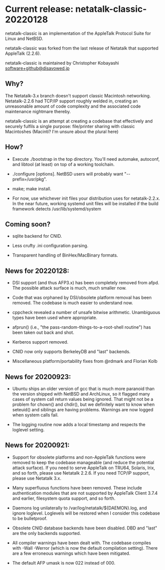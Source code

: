 # Current release: netatalk-classic-20220128

netatalk-classic is an implementation of the AppleTalk Protocol Suite for Linux
and NetBSD.

netatalk-classic was forked from the last release of Netatalk that supported
AppleTalk (2.2.6).

netatalk-classic is maintained by Christopher Kobayashi <software+github@disavowed.jp>

## Why?

The Netatalk-3.x branch doesn't support classic Macintosh networking.  Netatalk-2.2.6 had TCP/IP support roughly welded in, creating an unreasonable amount of code complexity and the associated code maintenance nightmare thereby.

netatalk-classic is an attempt at creating a codebase that effectively and securely fulfils a single purpose: file/printer sharing with classic Macintoshes (Macinti?  I'm unsure about the plural here)

## How?

* Execute ./bootstrap in the top directory.  You'll need automake, autoconf, and libtool (at least) on top of a working toolchain.

* ./configure [options].  NetBSD users will probably want "--prefix=/usr/pkg".

* make; make install.

* For now, use whichever init files your distribution uses for netatalk-2.2.x.  In the near future, working systemd unit files will be installed if the build framework detects /usr/lib/systemd/system

## Coming soon?

* sqlite backend for CNID.

* Less crufty .ini configuration parsing.

* Transparent handling of BinHex/MacBinary formats.

## News for 20220128:

* DSI support (and thus AFP3.x) has been completely removed from afpd.  The possible attack surface is much, much smaller now.

* Code that was orphaned by DSI/obsolete platform removal has been removed.  The codebase is much easier to understand now.

* cppcheck revealed a number of unsafe bitwise arithmetic.  Unambiguous types have been used where appropriate.

* afprun() (i.e., "the pass-random-things-to-a-root-shell routine") has been taken out back and shot.

* Kerberos support removed.

* CNID now only supports BerkeleyDB and "last" backends.

* Miscellaneous platform/portability fixes from @rdmark and Florian Kolb

## News for 20200923:

* Ubuntu ships an older version of gcc that is much more paranoid than the version shipped with NetBSD and ArchLinux, so it flagged many cases of system call return values being ignored.  That might not be a problem for chown() and chdir(), but we definitely want to know when seteuid() and siblings are having problems.  Warnings are now logged when system calls fail.

* The logging routine now adds a local timestamp and respects the loglevel setting.

## News for 20200921:

* Support for obsolete platforms and non-AppleTalk functions were removed to keep the codebase manageable (and reduce the potential attack surface).  If you need to serve AppleTalk on TRU64, Solaris, Irix, and so forth, please use Netatalk 2.2.6.  If you need TCP/IP support, please use Netatalk 3.x.

* Many superfluous functions have been removed.  These include authentication modules that are not supported by AppleTalk Client 3.7.4 and earlier, filesystem quota support, and so forth.

* Daemons log unilaterally to /var/log/netatalk/${DAEMON}.log, and ignore loglevel.  Loglevels will be restored when I consider this codebase to be bulletproof.

* Obsolete CNID database backends have been disabled.  DBD and "last" are the only backends supported.

* All compiler warnings have been dealt with.  The codebase compiles with -Wall -Werror (which is now the default compilation setting).  There are a few erroneous warnings which have been mitigated.

* The default AFP umask is now 022 instead of 000.
